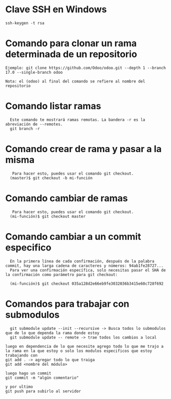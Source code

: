# Clave SSH en Windows
```
ssh-keygen -t rsa
```
# Comando para clonar un rama determinada de un repositorio
```
Ejemplo: git clone https://github.com/Odoo/odoo.git --depth 1 --branch 17.0 --single-branch odoo

Nota: el (odoo) al final del comando se refiere al nombre del repositorio
```
# Comando listar ramas
```
  Este comando te mostrará ramas remotas. La bandera -r es la abreviación de --remotes.
  git branch -r
```
# Comando crear de rama y pasar a la misma
```
   Para hacer esto, puedes usar el comando git checkout.
  (master)$ git checkout -b mi-función
```
# Comando cambiar de ramas
```
   Para hacer esto, puedes usar el comando git checkout.
  (mi-función)$ git checkout master
```
# Comando cambiar a un commit especifico
```
  En la primera línea de cada confirmación, después de la palabra commit, hay una larga cadena de caracteres y números: 94ab1fe28727...
  Para ver una confirmación específica, solo necesitas pasar el SHA de la confirmación como parámetro para git checkout:
  
  (mi-función)$ git checkout 035a128d2e66eb9fe3032036b3415e60c728f692
```
# Comandos para trabajar con submodulos
```
  git submodule update --init --recursive -> Busca todos lo submodulos que de lo que dependa la rama donde estoy
  git submodule update -- remote -> trae todos los cambios a local

luego en dependencia de lo que necesite agrego todo lo que me trajo a la rama en la que estoy o solo los modulos especificos que estoy trabajando con
git add . -> agregar todo lo que traiga
git add <nombre del módulo>

luego hago un commit
git commit -m "algún comentario"

y por ultimo
git push para subirlo al servidor




```
